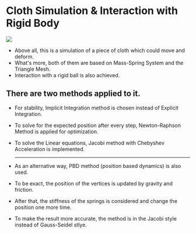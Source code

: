 # Cloth Simulation & Interaction with Rigid Body

![](Cloth.gif)


* Above all, this is a simulation of a piece of cloth which could move and deform.
* What's more, both of them are based on Mass-Spring System and the Triangle Mesh.  
* Interaction with a rigid ball is also achieved.
  
There are two methods applied to it.  
  ---
* For stability, Implicit Integration method is chosen instead of Explicit Integration.
* To solve for the expected position after every step, Newton-Raphson Method is applied for optimization.
* To solve the Linear equations, Jacobi method with Chebyshev Acceleration is implemented.  
  
  ---
* As an alternative way, PBD method (position based dynamics) is also used.
* To be exact, the position of the vertices is updated by gravity and friction. 
* After that, the stiffness of the springs is considered and change the position one more time.
* To make the result more accurate, the method is in the Jacobi style instead of Gauss-Seidel stlye.
